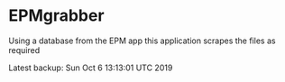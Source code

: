# EPMgrabber
Using a database from the EPM app this application scrapes the files as required


Latest backup: Sun Oct 6 13:13:01 UTC 2019
